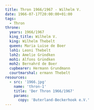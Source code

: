 ```yaml
---
title: Thron 1966/1967 - Wilhelm V.
date: 1966-07-17T20:00:00+01:00
tags:
  - Thron
throne:
  years: 1966/1967
  king_title: Wilhelm V.
  king: Wilhelm Thebelt
  queen: Maria Luise de Boer
  loh1: Leoni Thebelt
  loh2: Amelie Gründken
  moh1: Alfons Gründken
  moh2: Bernahrd de Boer
  cupbearer: Hermann Grundmann
  courtmarshal: ermann Thebelt
resources:
  - src: '1966.jpg'
    name: 'thron-1'
    title: 'Der Thron 1966/1967'
    params:
      copy: 'Buterland-Beckerhook e.V.'
---
```

